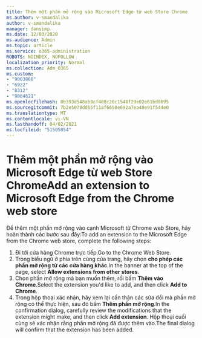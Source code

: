 ```yaml
---
title: Thêm một phần mở rộng vào Microsoft Edge từ web Store Chrome
ms.author: v-smandalika
author: v-smandalika
manager: dansimp
ms.date: 12/03/2020
ms.audience: Admin
ms.topic: article
ms.service: o365-administration
ROBOTS: NOINDEX, NOFOLLOW
localization_priority: Normal
ms.collection: Adm_O365
ms.custom:
- "9003868"
- "6922"
- "8312"
- "9004621"
ms.openlocfilehash: 0b393d548ab8cf408c26c1548f29e02e61bd8695
ms.sourcegitcommit: 7b2e5078dd65f11af6650e692a7ea48e91f544e0
ms.translationtype: MT
ms.contentlocale: vi-VN
ms.lasthandoff: 04/02/2021
ms.locfileid: "51505054"
---
```

# <a name="add-an-extension-to-microsoft-edge-from-the-chrome-web-store"></a><span data-ttu-id="ee811-102">Thêm một phần mở rộng vào Microsoft Edge từ web Store Chrome</span><span class="sxs-lookup"><span data-stu-id="ee811-102">Add an extension to Microsoft Edge from the Chrome web store</span></span>

<span data-ttu-id="ee811-103">Để thêm một phần mở rộng vào cạnh Microsoft từ Chrome web Store, hãy hoàn thành các bước sau đây:</span><span class="sxs-lookup"><span data-stu-id="ee811-103">To add an extension to the Microsoft Edge from the Chrome web store, complete the following steps:</span></span>

1. <span data-ttu-id="ee811-104">Đi tới cửa hàng Chrome trực tiếp.</span><span class="sxs-lookup"><span data-stu-id="ee811-104">Go to the Chrome Web Store.</span></span>
2. <span data-ttu-id="ee811-105">Trong biểu ngữ ở phía trên cùng của trang, hãy chọn **cho phép các phần mở rộng từ các cửa hàng khác**.</span><span class="sxs-lookup"><span data-stu-id="ee811-105">In the banner at the top of the page, select **Allow extensions from other stores**.</span></span>
3. <span data-ttu-id="ee811-106">Chọn phần mở rộng mà bạn muốn thêm, rồi bấm **Thêm vào Chrome**.</span><span class="sxs-lookup"><span data-stu-id="ee811-106">Select the extension you'd like to add, and then click **Add to Chrome**.</span></span>
4. <span data-ttu-id="ee811-107">Trong hộp thoại xác nhận, hãy xem lại cẩn thận các sửa đổi mà phần mở rộng có thể thực hiện, sau đó bấm **Thêm phần mở rộng**.</span><span class="sxs-lookup"><span data-stu-id="ee811-107">In the confirmation dialog, carefully review the modifications that the extension might make, and then click **Add extension**.</span></span>
<span data-ttu-id="ee811-108">Hộp thoại cuối cùng sẽ xác nhận rằng phần mở rộng đã được thêm vào.</span><span class="sxs-lookup"><span data-stu-id="ee811-108">The final dialog will confirm that the extension has been added.</span></span>